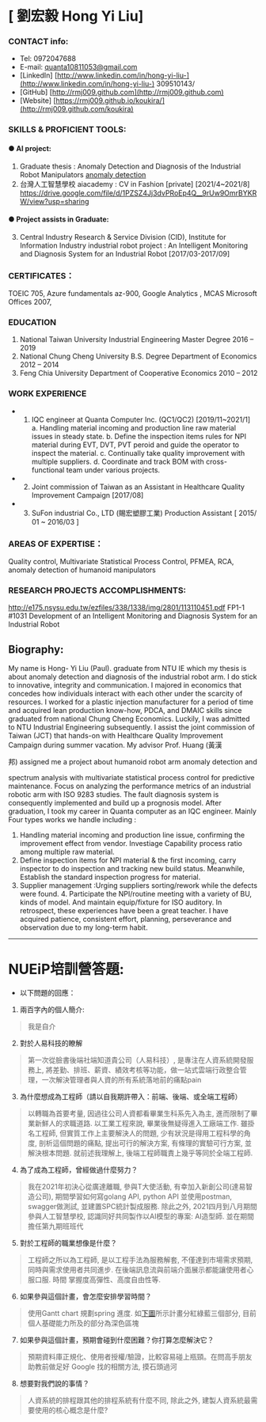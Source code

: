# [ 劉宏毅 Hong Yi Liu]

### CONTACT info:

- Tel: 0972047688
- E-mail: quanta10811053@gmail.com
- [LinkedIn] [http://www.linkedin.com/in/hong-yi-liu-](http://www.linkedin.com/in/hong-yi-liu-)
    309510143/
- [GitHub] [http://rmj009.github.com](http://rmj009.github.com)
- [Website] [https://rmj009.github.io/koukira/](http://rmj009.github.com/koukira)
  

### SKILLS & PROFICIENT TOOLS:

#### ● AI project:

1. Graduate thesis : Anomaly Detection and Diagnosis of the Industrial Robot Manipulators [anomaly detection](https://docs.google.com/presentation/d/1NBqlpngERthgLvFd9tJv59BoM_b5p2VH/edit?usp=sharing&ouid=103768638663570242533&rtpof=true&sd=true)
2. 台灣人工智慧學校 aiacademy : CV in Fashion [private] [2021/4~2021/8] https://drive.google.com/file/d/1PZSZ4Jj3dvPRoEp4Q__9rUw9OmrBYKRW/view?usp=sharing

#### ● Project assists in Graduate:

3. Central Industry Research & Service Division (CID), Institute for
    Information Industry industrial robot project : An Intelligent Monitoring
    and Diagnosis System for an Industrial Robot [2017/03-2017/09]

### CERTIFICATES：


TOEIC ̇705, Azure fundamentals az-900, Google Analytics , MCAS Microsoft Offices 2007,

### EDUCATION

1. National Taiwan University
Industrial Engineering Master Degree
2016 – 2019
2. National Chung Cheng University
B.S. Degree Department of Economics
2012 – 2014
3. Feng Chia University
Department of Cooperative Economics
2010 – 2012

### WORK EXPERIENCE

* 1. IQC engineer at Quanta Computer Inc. (QC1/QC2) [2019/11~2021/1]
    a. Handling material incoming and production line raw material issues in steady state.
    b. Define the inspection items rules for NPI material during EVT, DVT, PVT peroid and
       guide the operator to inspect the material.
    c. Continually take quality improvement with multiple suppliers.
    d. Coordinate and track BOM with cross-functional team under various projects.
* 2. Joint commission of Taiwan as an Assistant in Healthcare Quality Improvement
    Campaign [2017/08]

* 3. SuFon industrial Co., LTD (賜宏塑膠工業) Production Assistant [ 2015/ 01 ~ 2016/03 ]

### AREAS OF EXPERTISE：


Quality control, Multivariate Statistical Process Control, PFMEA, RCA, anomaly
detection of humanoid manipulators

### RESEARCH PROJECTS ACCOMPLISHMENTS:


http://e175.nsysu.edu.tw/ezfiles/338/1338/img/2801/113110451.pdf
FP1-1 #1031 Development of an Intelligent Monitoring and Diagnosis System for an Industrial
Robot



## Biography:

My name is Hong-
Yi Liu (Paul). graduate from NTU IE which my thesis is about anomaly detection
and diagnosis of the industrial robot arm. I do stick to innovative, integrity and
communication. I majored in economics that concedes how individuals interact
with each other under the scarcity of resources. I worked for a plastic injection
manufacturer for a period of time and acquired lean production know-how, PDCA,
and DMAIC skills since graduated from national Chung Cheng Economics.
Luckily, I was admitted to NTU Industrial Engineering subsequently. I assist the
joint commission of Taiwan (JCT) that hands-on with Healthcare Quality
Improvement Campaign during summer vacation. My advisor Prof. Huang (黃漢

邦) assigned me a project about humanoid robot arm anomaly detection and

spectrum analysis with multivariate statistical process control for predictive
maintenance. Focus on analyzing the performance metrics of an industrial robotic
arm with ISO 9283 studies. The fault diagnosis system is consequently
implemented and build up a prognosis model. After graduation, I took my career
in Quanta computer as an IQC engineer. Mainly Four types works we handle
including :

1. Handling material incoming and production line issue, confirming the
improvement effect from vendor. Investiage Capability process ratio among
multiple raw material.
2. Define inspection items for NPI material & the first incoming, carry inspector to
do inspection and tracking new build status. Meanwhile, Establish the standard
inspection progress for material.
3. Supplier management :Urging suppliers sorting/rework while the defects were
found. 4. Participate the NPI/routine meeting with a variety of BU, kinds of model.
And maintain equip/fixture for ISO auditory.
In retrospect, these experiences have been a great teacher. I have acquired
patience, consistent effort, planning, perseverance and observation due to my
long-term habit.

---
# NUEiP培訓營答題:

- 以下問題的回應：

1. 兩百字內的個人簡介:
> 我是自介


2. 對於人易科技的瞭解
> 第一次從臉書後端社端知道貴公司（人易科技）, 是專注在人資系統開發服務上, 將差勤、排班、薪資、績效考核等功能，做一站式雲端行政整合管理，一次解決管理者與人資的所有系統落地前的痛點pain

3. 為什麼想成為工程師（請以自我期許帶入：前端、後端、或全端工程師）
> 以轉職為首要考量, 因過往公司人資都看畢業生科系先入為主, 進而限制了畢業新鮮人的求職道路. 以工業工程來說, 畢業後無疑得進入工廠端工作. 雖掛名工程師, 但實質工作上主要解決人的問題, 少有狀況是得用工程科學的角度, 剖析這個問題的痛點, 提出可行的解決方案, 有條理的實驗可行方案, 並解決根本問題. 就前述我理解上, 後端工程師職責上幾乎等同於全端工程師. 


4. 為了成為工程師，曾經做過什麼努力？
> 我在2021年初決心從廣達離職, 參與T大使活動, 有幸加入新創公司(達易智造公司), 期間學習如何寫golang API, python API 並使用postman, swagger做測試, 並建置SPC統計製成服務. 除此之外, 2021四月到八月期間參與人工智慧學校, 認識同好共同製作以AI模型的專案: AI造型師. 並在期間擔任第九期班班代

5. 對於工程師的職業想像是什麼？
> 工程師之所以為工程師, 是以工程手法為服務解套, 不僅達到市場需求預期, 同時與需求使用者共同進步. 在後端訊息流與前端介面展示都能讓使用者心服口服. 時間 掌握度高彈性、高度自由性等.

6. 如果參與這個計畫，會怎麼安排學習時間？
> 使用Gantt chart 規劃spring 進度. 如[下圖](https://raw.githubusercontent.com/Rmj009/koukira/gh-pages/neuip.png)所示計畫分紅綠藍三個部分, 目前個人基礎能力所及的部分為深色區塊


7. 如果參與這個計畫，預期會碰到什麼困難？你打算怎麼解決它？
> 預期資料庫正規化、使用者授權/驗證，比較容易碰上瓶頸。在問高手朋友助教前做足好 Google 找的相關方法, 摸石頭過河


8. 想要對我們說的事情？
> 人資系統的排程跟其他的排程系統有什麼不同, 除此之外, 建製人資系統最需要使用的核心概念是什麼?

